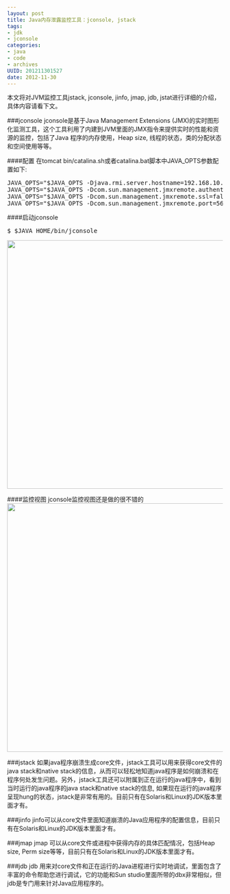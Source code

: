 ```yaml
--- 
layout: post
title: Java内存泄露监控工具：jconsole, jstack
tags: 
- jdk
- jconsole
categories:
- java
- code
- archives
UUID: 201211301527
date: 2012-11-30
---
```


本文将对JVM监控工具jstack, jconsole, jinfo, jmap, jdb, jstat进行详细的介绍，具体内容请看下文。

###jconsole
jconsole是基于Java Management Extensions (JMX)的实时图形化监测工具，这个工具利用了内建到JVM里面的JMX指令来提供实时的性能和资源的监控，包括了Java 程序的内存使用，Heap size, 线程的状态，类的分配状态和空间使用等等。

####配置
在tomcat bin/catalina.sh或者catalina.bat脚本中JAVA_OPTS参数配置如下:
<pre id="bash">
JAVA_OPTS="$JAVA_OPTS -Djava.rmi.server.hostname=192.168.10.14"
JAVA_OPTS="$JAVA_OPTS -Dcom.sun.management.jmxremote.authenticate=false"
JAVA_OPTS="$JAVA_OPTS -Dcom.sun.management.jmxremote.ssl=false"
JAVA_OPTS="$JAVA_OPTS -Dcom.sun.management.jmxremote.port=5679"
</pre>

####启动jconsole
<pre id="bash">
$ $JAVA_HOME/bin/jconsole
</pre>
<img src="{{site.static_url}}/assets/images/java/jconsole-index.jpg" width="580px"></img>

####监控视图
jconsole监控视图还是做的很不错的
<img src="{{site.static_url}}/assets/images/java/jconsole.png" width="580px"></img>

###jstack
如果java程序崩溃生成core文件，jstack工具可以用来获得core文件的java stack和native stack的信息，从而可以轻松地知道java程序是如何崩溃和在程序何处发生问题。另外，jstack工具还可以附属到正在运行的java程序中，看到 当时运行的java程序的java stack和native stack的信息, 如果现在运行的java程序呈现hung的状态，jstack是非常有用的。目前只有在Solaris和Linux的JDK版本里面才有。

###jinfo
jinfo可以从core文件里面知道崩溃的Java应用程序的配置信息，目前只有在Solaris和Linux的JDK版本里面才有。

###jmap
jmap 可以从core文件或进程中获得内存的具体匹配情况，包括Heap size, Perm size等等，目前只有在Solaris和Linux的JDK版本里面才有。

###jdb
jdb 用来对core文件和正在运行的Java进程进行实时地调试，里面包含了丰富的命令帮助您进行调试，它的功能和Sun studio里面所带的dbx非常相似，但 jdb是专门用来针对Java应用程序的。

